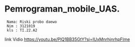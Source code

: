 # Pemrograman_mobile_UAS.
```
 Nama: Riski probo daewo 
 Nim : 3121019
 kls : TI.22.A2
```
link Vidio
https://youtu.be/PlQ1BB35GtY?si=IUxMnrhjnrhpFlme
